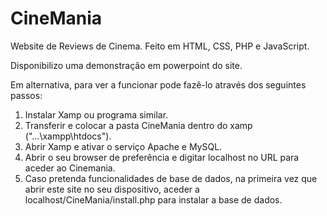 # CineMania
Website de Reviews de Cinema. Feito em HTML, CSS, PHP e JavaScript.

Disponibilizo uma demonstração em powerpoint do site.

Em alternativa, para ver a funcionar pode fazê-lo através dos seguintes passos:
1. Instalar Xamp ou programa similar.
2. Transferir e colocar a pasta CineMania dentro do xamp ("...\xampp\htdocs").
3. Abrir Xamp e ativar o serviço Apache e MySQL.
4. Abrir o seu browser de preferência e digitar localhost no URL para aceder ao Cinemania.
5. Caso pretenda funcionalidades de base de dados, na primeira vez que abrir este site no seu dispositivo, aceder a localhost/CineMania/install.php para instalar a base de dados.
